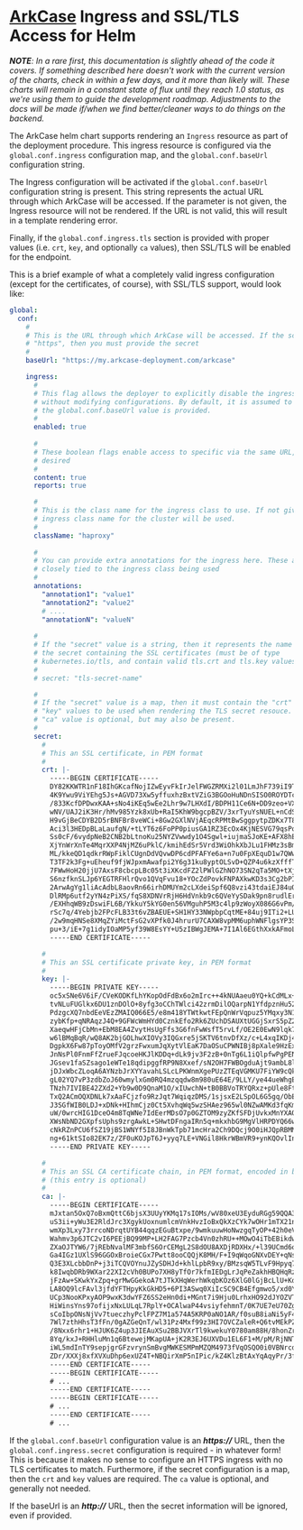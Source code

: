 
# [ArkCase](https://www.arkcase.com/) Ingress and SSL/TLS Access for Helm

***NOTE**: In a rare first, this documentation is slightly ahead of the code it covers. If something described here doesn't work with the current version of the charts, check in within a few days, and it more than likely will. These charts will remain in a constant state of flux until they reach 1.0 status, as we're using them to guide the development roadmap. Adjustments to the docs will be made if/when we find better/cleaner ways to do things on the backend.*

The ArkCase helm chart supports rendering an `Ingress` resource as part of the deployment procedure. This ingress resource is configured via the `global.conf.ingress` configuration map, and the `global.conf.baseUrl` configuration string.

The Ingress configuration will be activated if the `global.conf.baseUrl` configuration string is present. This string represents the actual URL through which ArkCase will be accessed. If the parameter is not given, the Ingress resource will not be rendered. If the URL is not valid, this will result in a template rendering error.

Finally, if the `global.conf.ingress.tls` section is provided with proper values (i.e. `crt`, `key`, and optionally `ca` values), then SSL/TLS will be enabled for the endpoint.

This is a brief example of what a completely valid ingress configuration (except for the certificates, of course), with SSL/TLS support, would look like:

```yaml
global:
  conf:
    #
    # This is the URL through which ArkCase will be accessed. If the scheme is
    # "https", then you must provide the secret
    #
    baseUrl: "https://my.arkcase-deployment.com/arkcase"

    ingress:
      #
      # This flag allows the deployer to explicitly disable the ingress generation
      # without modifying configurations. By default, it is assumed to be true if
      # the global.conf.baseUrl value is provided.
      #
      enabled: true
      
      #
      # These boolean flags enable access to specific via the same URL, should this be
      # desired
      #
      content: true
      reports: true

      #
      # This is the class name for the ingress class to use. If not given, the default
      # ingress class name for the cluster will be used.
      #
      className: "haproxy"
      
      #
      # You can provide extra annotations for the ingress here. These are usually
      # closely tied to the ingress class being used
      #
      annotations:
        "annotation1": "value1"
        "annotation2": "value2"
        # ....
        "annotationN": "valueN"
      
      #
      # If the "secret" value is a string, then it represents the name of
      # the secret containing the SSL certificates (must be of type
      # kubernetes.io/tls, and contain valid tls.crt and tls.key values).
      #
      # secret: "tls-secret-name"

      #
      # If the "secret" value is a map, then it must contain the "crt" and
      # "key" values to be used when rendering the TLS secret resouce. The
      # "ca" value is optional, but may also be present.
      #
      secret:
        #
        # This an SSL certificate, in PEM format
        #
        crt: |-
          -----BEGIN CERTIFICATE-----
          DY82KKWTR1nF18IhGKcafNojIZwEyvFkIrJelFWGZRMXi2l01LmJhF739iI9Tl56tUYOeAqTIMuc
          4K9Ywu9ViYEhg5Js+AGVD73Xw5yffuxhzBxtVZiG3BGOoHuNDnSISO0ROYDTcJDp+K4Nvgpd81Eb
          /833KcfDPDwxKAA+sNo4iKEq5wEe2Lhr9w7LHXdI/BDPH11Ce6N+DD9zeo+VXPzkEbDKfegKnKR8
          wNV/UAJ2iK3Hr/hMv985Yzk8xUb+RaI5KhW9bgcpBZV/3xrTyuYsNUEL+nCdS1sudFbGUBCiclAh
          H9vGjBeCDYB2D5rBNFBr8veWCi+8Gw2GXlNVjAEqcRPMtBwSggpytpZDKx7T8awpv2MS7QaM8rlW
          Aci3l3HEDpBLaLaufgN/+tLYT6z6FoPP0piusGA1RZ3EcOx4KjNESVG79qsPqVFWyyxJsarb8003
          Ss0cF/6vydpNeB2CNB2bLtnoKu25NYZVwwdy1O4Sgwl+iujmaSJoKE+AFX8hEDDTAKxR7043imHQ
          XjYnWrXnTe4MqrXXP4NjMZ6uPklC/kmihEdSr5Vrd3WiOhkXbJLu1FHMz3sBmMuGUjXMZVplu55x
          ML/kkeQD1qdkrRWpFiklCUgnDdVQvwDP6cdPFAFYe6a+n7u0FpXEquD1w7QWwWJtX9ldbmvUaEe/
          T3TF2k3Fg+uEheuf9fjWJpxmAwafpi2Y6g31ku8yptOLSvD+QZP4u6kzXfffTSEQWnUFq0c3aMTj
          7FWwHoH20jjU7AxsF8cbcpLBc05t3iXKcdFZ2lPWlGZhNO73SN2qTa5MO+tXjQlZ0Qe2nKo7tKkf
          S6nzfknSLJp6YEGTRFHlrQvo1QVqFvu18+YOcZdPovkFNPAXkwKD3s3Cg2bPINVtKUX/xklhLu2V
          2ArwAgYg1liAcAdbL8aovRn66irhDMUYm2cLXdeiSpf6Q8vzi43tdaiEJ84uOKXEJSTnjo/Dwo4E
          DlRMp6utf2yYN4zPiXS/fqS8XDNVrRjH6HdVnkb9c6QVeYySDak9pn8rudlErB9KyFKNkgaBCcv9
          /EXHhqWB9zDswiFL6B/YkkuY5kYG0en56VMguhP5M3c4lp9zWoyX086G6vPm/VIkBpFhFEpLa1W+
          rSc7q/4Yebjb2FPcFLB33t6vZBAEUE+SH1HY33NWpbpCqtME+84uj9ITi2+LU7yhXATPhU6dfG4e
          /2w9mqHNSe8XMqZYiMctFsG2vXPfk0J4hrurU7CAXW8vpMM6uphWNFlgsYP3SNIQqatpM+hq1OkV
          pu+3/iE+7g1idyIOaMP5yf39W8EsYY+U5zIBWgJEMA+7I1Al6EGthXxkAFmoLpdUkN1IzZtQaA==
          -----END CERTIFICATE-----

        #
        # This an SSL certificate private key, in PEM format
        #
        key: |-
          -----BEGIN PRIVATE KEY-----
          oc5xSNe6V6iF/CVeKODKfLhYKopOdFdBx6o2mIrc++4kNUAaeu0YQ+kCdMLx+u0Gh9SEtP8ok0jX
          tvNLuFUGlkx6DU1znDOlO+8yfg3oCChTWlci42zrmDilOQarpN1YfdpznHu521oT6IGtqLLRKrGm
          PdzgcXQ7nbdEeVEzZMAIQ066E5/e8m418YTWtkwtFEpQnWrVqpuz5YMqxy3N1ZRKEMK0cqm/R72s
          zybKfp+qNRAqzJ4Q+9GFWcWmHYd0CznkEfo2Rk6ZUchDSAUXtUGGjSxrS5pZ2xiYegzikLyDucVT
          XaeqwHFjCbMn+EbM8EA4ZvytHsUgFfs3G6fnFwWsfT5rvLf/OE2E0EwN9lqk7mUWbjW+V/FYqvSs
          w6lBMqBqR/wQ8AK2bjGOLhwXIOVy3IQGxre5jSKTV6tnvDfXz/c+L4xqIKDj46/vRks2ONeAoxxJ
          DgpkX6Fw87pToyOMfV2grzFwxumJqXytVlEaK7DaOSuCPWNIBj8pXale9HzEx8Sq8yxv4H/ymKhz
          JnNsPl0FnmFfZrueFJqcoeHKJlKDDq+dLk9jv3F2zB+0nTg6L1iQlpfwPgPEN/C74sWN/inTmUF/
          JGsev1faSZsago1eWTe18qdipggfRP9N8Xxef/sN2OH7FWBOgduAjt9ambL8lBqpY26zJXGuCKKH
          jDJxWbcZLoqA6AYNzbJrXYYavahLSLcLPKWnmXgePUzZTEqVGMKU7FiYW9cQkfQdF4pJmzejJTs9
          gL02YQ7vP3zdbZoJ60wmylxGm0RQ4mzqqdw8m980uE64E/9LLY/ye44ueWhgE7fB5X860BZcUGbG
          TNzh7IVIBE42ZXd2+Yb9w0D9QnaM1O/xIUwchN+tB0BBVoTRYQRxz+pUle8FtPcj/GvmBmiZ74+m
          TxQ2ACmOQXDNLk7xAaFCjzfo9RzJqt7WqiqzDMS/1sjsxE2LSpOL6G5gq/ObE0DOxnqQS3Im0Uqp
          J3SGfWIB0LDJ+xDNk+HIhmCjz0Ct5XvhqWq5wzSHAez965wl0NZwAMKd3fqKmh/2sb80p5I0zPbv
          uW/0wrcHIG1DceO4m8TqWNe7IdEerMDsO7p0GZTOM9zyZKfSFDjUvkxMnYXAO2r65mnaXvn2TsiB
          XWsNbND2GXpfsUphs9zrgAwkL+SHwtDFngaIRn5q+mkxhbG9MgVlHRPDYQ66wGggHeX41zWCctxg
          cNkRZnPCU6fSZ19jBS1WNYf5I8JBnWkTpb71mcHra2Ch9DQcj9O0iHJQpRBMM0EVTNecJf8yFaP8
          ng+61ktSIo82EK7z/ZF0uKOJpT6J+yyq7LE+VNGil8HkrWBmVR9+ynKQOvlInZ+g1iKuZWJ/Xg==
          -----END PRIVATE KEY-----

        #
        # This an SSL CA certificate chain, in PEM format, encoded in base64
        # (this entry is optional)
        #
        ca: |-
          -----BEGIN CERTIFICATE-----
          mJxtan5OxQ7oBxmQttC6bjsX3UUyYKMq17sIOMs/wV80xeU3EyduRGg59QQA3jKxmTcPF0vr1sPc
          uS3ii+yWu3E2RldJrc3XgykUoxnumlcmVnkHvzIoBxQkXzCYk7wOHr1mTX21nBhiK5QaYRG6+15N
          wmXp3Lxy73rrcoNDrqtUYB44qqzEGuBtxpe/9wmkuuwHoNwzgqTyOP+42h0eVQKdOFI7D3KR6KTH
          Wahmv3p6JTC2vI6PEEjBQ99MP+LH2FAG7Pzcb4Vn0zhRU++MOwO4iTbEBikdwlLFNKMReGWs5dFO
          ZXaOJTYW6/7jREbNvalMF3mbfS6OrCEMgL2S8dOU8AXDjRDXHx/+l39UCmd6oFqMnsWu8eDAPa5+
          Ga4IGz1UXlS96GGOxBroieCGx7Pwtt8ooCQQjK8MH/F+I9qWqoGNXvDEY+qNsg3fFfNQxye4uKlj
          Q3E3XLcbbDnP+j3iTCQVOYnuJZySDHJd+khlLpbR9xy/BMzsqW5TLvF9Hpyq7ZalTcYla54fnkM+
          k8IwqbDRb9WXar22XI2cVh0BUPo7XH8yTfOr7kfmIEDgLrJqPeZakhHBQHqRz/6pkoqbyQjhUYMp
          jFzAw+SKwkYxZpq+grMwGGekoA7tJTkXHqWerhWkqbKOz6XlG0lGjBcLlU+KdfKbg7/X/X2VY4G6
          LA8OQ9lcFAvl3jfdYFTHpyKkGkHD5+6PI3ASwq0XiIcSC9CB4Efgmwo5/xd0Yb05EcXP8NzGv0e2
          UCp3NooKPxyAOP9wxK3dwYFZ6SS2eHn0di+MGnt7i9Hju0LrhxHO92dJYOZVTf3shS0Tj/BLwVGU
          HiWinsYns97ofijxNxLULqL7RplY+OCAlwaP44vsiyfehmnT/0K7UE7eU70ZgNaiUlSiynJnLwBG
          sCoIbpONsNjVv7tueczhyPclFPZ7M1a574A5KRP0aNO1AR/f0suB8iaNi5yF4SfDLTWImut68gr/
          7Wl7zthHhsT3fFn/0gAZGeQnT/wl31Pz4Mxf99z3HI7OVCZaleR+Q6tvMEkPZ/2V/TTLfsCuUePj
          /8Nxx6rhr1+HJUK6Z4up3JIEAuXSu2BBJVXrTl9kwekuY0780am88H/8honZrXVYn4VLNcKnLe7V
          8Yq/kxJ+RHHluMn1q6BtewejMKapUA+jK2R3EJ6UXVDu1EL6F1+M/pM/RjNNTILS5d2g7ZjgjHxC
          iWL5mdInTY9sepjgrGFzvrynSmBvgMWKESMPmMZQM4973fVqOSQO0i0VBNrcdwp4SG+GHTYl6Xxh
          ZDr/XXXj8xfXVXuDhp6exUZ4T+NBQirXmP5nIPic/kZ4KlzBtAxYqAqyPr/3fJFyvFMu6uZinQ==
          -----END CERTIFICATE-----
          -----BEGIN CERTIFICATE-----
          # ...
          -----END CERTIFICATE-----
          -----BEGIN CERTIFICATE-----
          # ...
          -----END CERTIFICATE-----
          # ...
```

If the `global.conf.baseUrl` configuration value is an ***https://*** URL, then the `global.conf.ingress.secret` configuration is required - in whatever form! This is because it makes no sense to configure an HTTPS ingress with no TLS certificates to match.  Furthermore, if the secret configuration is a map, then the `crt` and `key` values are required. The `ca` value is optional, and generally not needed.

If the baseUrl is an ***http://*** URL, then the secret information will be ignored, even if provided.
